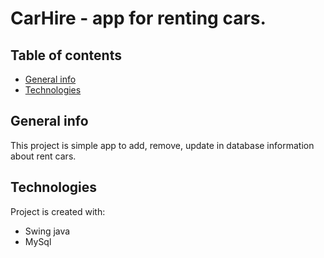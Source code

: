 # CarHire - app for renting cars.

## Table of contents
* [General info](#general-info)
* [Technologies](#technologies)

## General info
This project is simple app to add, remove, update in database information about rent cars.

## Technologies
Project is created with:
* Swing java
* MySql 

